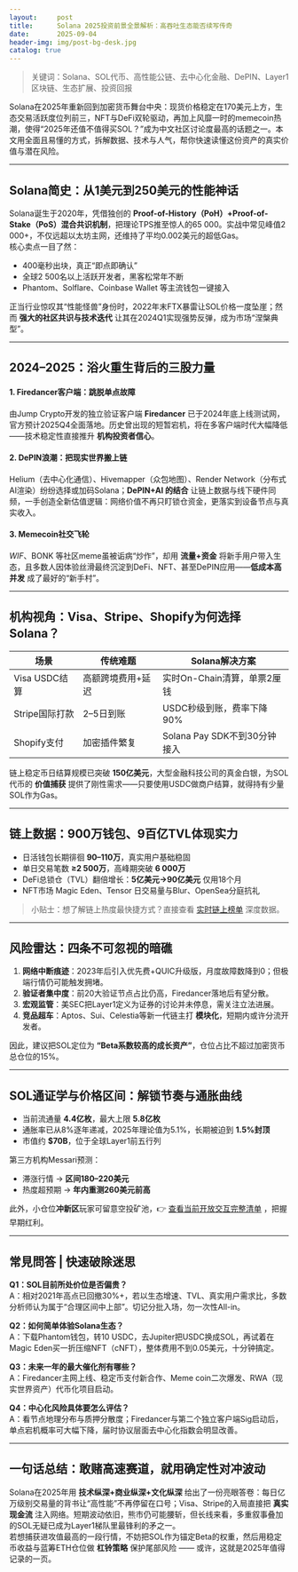 ```yaml
---
layout:     post
title:      Solana 2025投资前景全景解析：高吞吐生态能否续写传奇
date:       2025-09-04
header-img: img/post-bg-desk.jpg
catalog: true
---
```


> 关键词：Solana、SOL代币、高性能公链、去中心化金融、DePIN、Layer1区块链、生态扩展、投资回报

Solana在2025年重新回到加密货币舞台中央：现货价格稳定在170美元上方，生态交易活跃度位列前三，NFT与DeFi双轮驱动，再加上风靡一时的memecoin热潮，使得“2025年还值不值得买SOL？”成为中文社区讨论度最高的话题之一。本文用全面且易懂的方式，拆解数据、技术与人气，帮你快速读懂这份资产的真实价值与潜在风险。

---

## Solana简史：从1美元到250美元的性能神话

Solana诞生于2020年，凭借独创的 **Proof-of-History（PoH）+Proof-of-Stake（PoS）混合共识机制**，把理论TPS推至惊人的65 000。实战中常见峰值2 000+，不仅远超以太坊主网，还维持了平均0.002美元的超低Gas。  
核心卖点一目了然：

- 400毫秒出块，真正“即点即确认”  
- 全球2 500名以上活跃开发者，黑客松常年不断  
- Phantom、Solflare、Coinbase Wallet 等主流钱包一键接入  

正当行业惊叹其“性能怪兽”身份时，2022年末FTX暴雷让SOL价格一度坠崖；然而 **强大的社区共识与技术迭代** 让其在2024Q1实现强势反弹，成为市场“涅槃典型”。

---

## 2024–2025：浴火重生背后的三股力量

#### 1. Firedancer客户端：跳脱单点故障
由Jump Crypto开发的独立验证客户端 **Firedancer** 已于2024年底上线测试网，官方预计2025Q4全面落地。历史曾出现的短暂宕机，将在多客户端时代大幅降低——技术稳定性直接推升 **机构投资者信心**。

#### 2. DePIN浪潮：把现实世界搬上链
Helium（去中心化通信）、Hivemapper（众包地图）、Render Network（分布式AI渲染）纷纷选择或加码Solana；**DePIN+AI 的结合** 让链上数据与线下硬件同频，一手创造全新估值逻辑：网络价值不再只盯锁仓资金，更落实到设备节点与真实收入。

#### 3. Memecoin社交飞轮
$WIF、$BONK 等社区meme虽被诟病“炒作”，却用 **流量+资金** 将新手用户带入生态，且多数人因体验丝滑最终沉淀到DeFi、NFT、甚至DePIN应用——**低成本高并发** 成了最好的“新手村”。

---

## 机构视角：Visa、Stripe、Shopify为何选择Solana？

| 场景 | 传统难题 | Solana解决方案 |
|------|----------|----------|
| Visa USDC结算 | 高额跨境费用+延迟 | 实时On-Chain清算，单票2厘钱 |
| Stripe国际打款 | 2–5日到账 | USDC秒级到账，费率下降90% |
| Shopify支付 | 加密插件繁复 | Solana Pay SDK不到30分钟接入 |

链上稳定币日结算规模已突破 **150亿美元**，大型金融科技公司的真金白银，为SOL代币的 **价值捕获** 提供了刚性需求——只要使用USDC做商户结算，就得持有少量SOL作为Gas。

---

## 链上数据：900万钱包、9百亿TVL体现实力

- 日活钱包长期徘徊 **90–110万**，真实用户基础稳固  
- 单日交易笔数 **≥2 500万**，高峰期突破 **6 000万**  
- DeFi总锁仓（TVL）翻倍增长：**5亿美元→90亿美元** 仅用18个月  
- NFT市场 Magic Eden、Tensor 日交易量与Blur、OpenSea分庭抗礼  

> 小贴士：想了解链上热度最快捷方式？直接查看 [实时链上榜单](https://okxdog.com/) 深度数据。

---

## 风险雷达：四条不可忽视的暗礁

1. **网络中断痕迹**：2023年后引入优先费+QUIC升级版，月度故障数降到0；但极端行情仍可能触发拥堵。  
2. **验证者集中度**：前20大验证节点占比仍高，Firedancer落地后有望分散。  
3. **宏观监管**：美SEC把Layer1定义为证券的讨论并未停息，需关注立法进展。  
4. **竞品超车**：Aptos、Sui、Celestia等新一代链主打 **模块化**，短期内或许分流开发者。  

因此，建议把SOL定位为 **“Beta系数较高的成长资产”**，仓位占比不超过加密货币总仓位的15%。

---

## SOL通证学与价格区间：解锁节奏与通胀曲线

- 当前流通量 **4.4亿枚**，最大上限 **5.8亿枚**  
- 通胀率已从8%逐年递减，2025年理论值为5.1%，长期被迫到 **1.5%封顶**  
- 市值约 **$70B**，位于全球Layer1前五行列  

第三方机构Messari预测：  
- 滞涨行情 → **区间180–220美元**  
- 热度超预期 → **年内重测260美元前高**  

此外，小仓位**冲新区**玩家可留意空投矿池，👉 [查看当前开放交互完整清单](https://okxdog.com/) ，把握早期红利。

---

## 常見問答 | 快速破除迷思

**Q1：SOL目前所处价位是否偏贵？**  
A：相对2021年高点已回撤30%+，若以生态增速、TVL、真实用户需求比，多数分析师认为属于“合理区间中上部”。切记分批入场，勿一次性All-in。

**Q2：如何简单体验Solana生态？**  
A：下载Phantom钱包，转10 USDC，去Jupiter把USDC换成SOL，再试着在Magic Eden买一折压缩NFT（cNFT），整体费用不到0.05美元，十分钟搞定。

**Q3：未来一年的最大催化剂有哪些？**  
A：Firedancer主网上线、稳定币支付新合作、Meme coin二次爆发、RWA（现实世界资产）代币化项目启动。

**Q4：中心化风险具体要怎么评估？**  
A：看节点地理分布与质押分散度；Firedancer与第二个独立客户端Sig启动后，单点宕机概率可大幅下降，届时协议层面去中心化指数会明显改善。

---

## 一句话总结：敢赌高速赛道，就用确定性对冲波动

Solana在2025年用 **技术纵深+商业纵深+文化纵深** 给出了一份亮眼答卷：每日亿万级别交易量的背书让“高性能”不再停留在口号；Visa、Stripe的入局直接把 **真实现金流** 注入网络。短期波动依旧，熊市仍可能腰斩，但长线来看，多重叙事叠加的SOL无疑已成为Layer1梯队里最锋利的矛之一。  
若想捕获进攻值最高的一段行情，不妨把SOL作为锚定Beta的权重，然后用稳定币收益与蓝筹ETH仓位做 **杠铃策略** 保护尾部风险 —— 或许，这就是2025年值得记录的一页。
